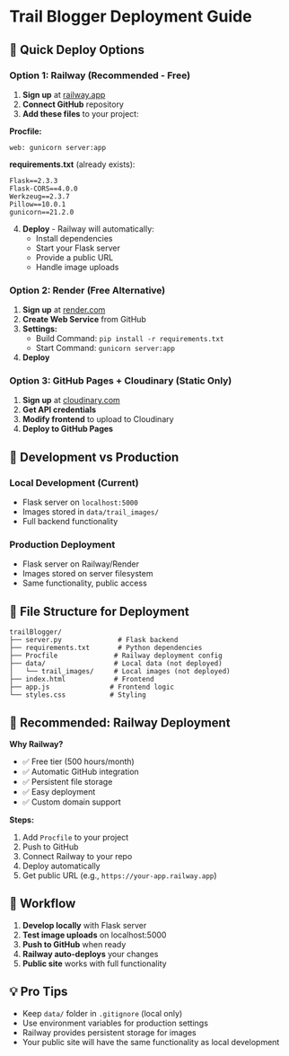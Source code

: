 # Trail Blogger Deployment Guide

## 🚀 Quick Deploy Options

### Option 1: Railway (Recommended - Free)
1. **Sign up** at [railway.app](https://railway.app)
2. **Connect GitHub** repository
3. **Add these files** to your project:

**Procfile:**
```
web: gunicorn server:app
```

**requirements.txt** (already exists):
```
Flask==2.3.3
Flask-CORS==4.0.0
Werkzeug==2.3.7
Pillow==10.0.1
gunicorn==21.2.0
```

4. **Deploy** - Railway will automatically:
   - Install dependencies
   - Start your Flask server
   - Provide a public URL
   - Handle image uploads

### Option 2: Render (Free Alternative)
1. **Sign up** at [render.com](https://render.com)
2. **Create Web Service** from GitHub
3. **Settings:**
   - Build Command: `pip install -r requirements.txt`
   - Start Command: `gunicorn server:app`
4. **Deploy**

### Option 3: GitHub Pages + Cloudinary (Static Only)
1. **Sign up** at [cloudinary.com](https://cloudinary.com)
2. **Get API credentials**
3. **Modify frontend** to upload to Cloudinary
4. **Deploy to GitHub Pages**

## 🔧 Development vs Production

### Local Development (Current)
- Flask server on `localhost:5000`
- Images stored in `data/trail_images/`
- Full backend functionality

### Production Deployment
- Flask server on Railway/Render
- Images stored on server filesystem
- Same functionality, public access

## 📁 File Structure for Deployment
```
trailBlogger/
├── server.py              # Flask backend
├── requirements.txt       # Python dependencies
├── Procfile              # Railway deployment config
├── data/                 # Local data (not deployed)
│   └── trail_images/     # Local images (not deployed)
├── index.html            # Frontend
├── app.js               # Frontend logic
└── styles.css           # Styling
```

## 🎯 Recommended: Railway Deployment

**Why Railway?**
- ✅ Free tier (500 hours/month)
- ✅ Automatic GitHub integration
- ✅ Persistent file storage
- ✅ Easy deployment
- ✅ Custom domain support

**Steps:**
1. Add `Procfile` to your project
2. Push to GitHub
3. Connect Railway to your repo
4. Deploy automatically
5. Get public URL (e.g., `https://your-app.railway.app`)

## 🔄 Workflow
1. **Develop locally** with Flask server
2. **Test image uploads** on localhost:5000
3. **Push to GitHub** when ready
4. **Railway auto-deploys** your changes
5. **Public site** works with full functionality

## 💡 Pro Tips
- Keep `data/` folder in `.gitignore` (local only)
- Use environment variables for production settings
- Railway provides persistent storage for images
- Your public site will have the same functionality as local development

